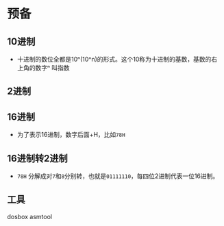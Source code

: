 # 预备

## 10进制

* 十进制的数位全都是10ⁿ(10^n)的形式。这个10称为十进制的基数，基数的右上角的数字ⁿ 叫指数

## 2进制

## 16进制
* 为了表示16进制，数字后面+H，比如`78H`

## 16进制转2进制
* `78H` 分解成对`7`和`8`分别转，也就是`01111110`，每四位2进制代表一位16进制。

## 工具
dosbox
asmtool
